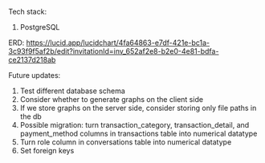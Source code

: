 Tech stack:
1. PostgreSQL

ERD: https://lucid.app/lucidchart/4fa64863-e7df-421e-bc1a-3c93f9f5af2b/edit?invitationId=inv_652af2e8-b2e0-4e81-bdfa-ce2137d218ab

Future updates:
1. Test different database schema
2. Consider whether to generate graphs on the client side
3. If we store graphs on the server side, consider storing only file paths in the db
4. Possible migration: turn transaction_category, transaction_detail, and payment_method columns in transactions table into numerical datatype
5. Turn role column in conversations table into numerical datatype
6. Set foreign keys